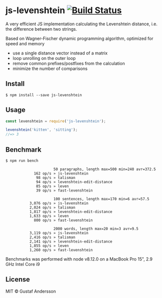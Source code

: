 # js-levenshtein [![Build Status](https://travis-ci.org/gustf/js-levenshtein.svg?branch=master)](https://travis-ci.org/gustf/js-levenshtein)

A very efficient JS implementation calculating the Levenshtein distance, i.e. the difference between two strings.

Based on Wagner-Fischer dynamic programming algorithm, optimized for speed and memory
 - use a single distance vector instead of a matrix
 - loop unrolling on the outer loop
 - remove common prefixes/postfixes from the calculation
 - minimize the number of comparisons
 
## Install

```
$ npm install --save js-levenshtein
```


## Usage

```js
const levenshtein = require('js-levenshtein');

levenshtein('kitten', 'sitting');
//=> 3
```


## Benchmark

```
$ npm run bench
  
                      50 paragraphs, length max=500 min=240 avr=372.5
             162 op/s » js-levenshtein
              98 op/s » talisman
              94 op/s » levenshtein-edit-distance
              85 op/s » leven
              39 op/s » fast-levenshtein

                      100 sentences, length max=170 min=6 avr=57.5
           3,076 op/s » js-levenshtein
           2,024 op/s » talisman
           1,817 op/s » levenshtein-edit-distance
           1,633 op/s » leven
             800 op/s » fast-levenshtein

                      2000 words, length max=20 min=3 avr=9.5
           3,119 op/s » js-levenshtein
           2,416 op/s » talisman
           2,141 op/s » levenshtein-edit-distance
           1,855 op/s » leven
           1,260 op/s » fast-levenshtein
```

Benchmarks was performed with node v8.12.0 on a MacBook Pro 15", 2.9 GHz Intel Core i9

## License

MIT © Gustaf Andersson